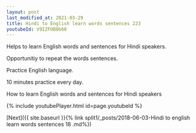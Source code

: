 ```yaml
---
layout: post
last_modified_at: 2021-03-29
title: Hindi to English learn words sentences 223 
youtubeId: V9IZFOB0b60
---
```

 
 
Helps to learn English words and sentences for Hindi speakers.

Opportunitiy to repeat the words sentences. 

Practice English language. 
 
10 minutes practice every day. 
 
How to learn English words and sentences for Hindi speakers 
 
{% include youtubePlayer.html id=page.youtubeId %}
 
 
[Next]({{ site.baseurl }}{% link  split1/_posts/2018-06-03-Hindi to english learn words sentences 18 .md%})
 
